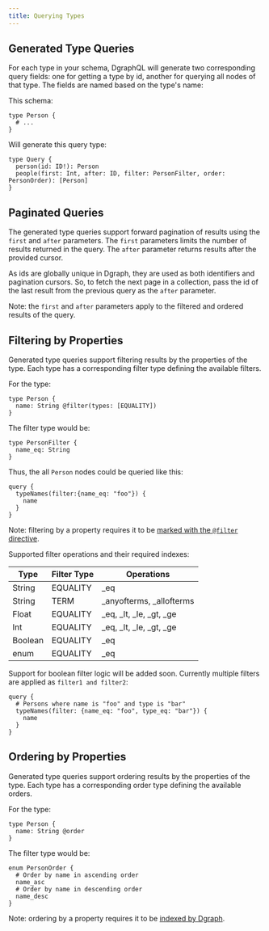 ```yaml
---
title: Querying Types
---
```


## Generated Type Queries

For each type in your schema, DgraphQL will generate two corresponding query
fields: one for getting a type by id, another for querying all nodes of that
type. The fields are named based on the type's name:

This schema:

```
type Person {
  # ...
}
```

Will generate this query type:

```
type Query {
  person(id: ID!): Person
  people(first: Int, after: ID, filter: PersonFilter, order: PersonOrder): [Person]
}
```

## Paginated Queries

The generated type queries support forward pagination of results using the
`first` and `after` parameters. The `first` parameters limits the number of
results returned in the query. The `after` parameter returns results after the
provided cursor.

As ids are globally unique in Dgraph, they are used as both identifiers and
pagination cursors. So, to fetch the next page in a collection, pass the id of
the last result from the previous query as the `after` parameter.

Note: the `first` and `after` parameters apply to the filtered and ordered
results of the query.

## Filtering by Properties

Generated type queries support filtering results by the properties of the type.
Each type has a corresponding filter type defining the available filters.

For the type:

```
type Person {
  name: String @filter(types: [EQUALITY])
}
```

The filter type would be:

```
type PersonFilter {
  name_eq: String
}
```

Thus, the all `Person` nodes could be queried like this:

```
query {
  typeNames(filter:{name_eq: "foo"}) {
    name
  }
}
```

Note: filtering by a property requires it to be [marked with the `@filter` directive](/docs/schema-directives/).

Supported filter operations and their required indexes:

| Type    | Filter Type   | Operations               |
|---------|---------------|--------------------------|
| String  | EQUALITY      | _eq                      |
| String  | TERM          | _anyofterms, _allofterms |
| Float   | EQUALITY      | _eq, _lt, _le, _gt, _ge  |
| Int     | EQUALITY      | _eq, _lt, _le, _gt, _ge  |
| Boolean | EQUALITY      | _eq                      |
| enum    | EQUALITY      | _eq                      |

Support for boolean filter logic will be added soon. Currently multiple filters
are applied as `filter1 and filter2`:

```
query {
  # Persons where name is "foo" and type is "bar"
  typeNames(filter: {name_eq: "foo", type_eq: "bar"}) {
    name
  }
}
```

## Ordering by Properties

Generated type queries support ordering results by the properties of the type.
Each type has a corresponding order type defining the available orders.


For the type:

```
type Person {
  name: String @order
}
```

The filter type would be:

```
enum PersonOrder {
  # Order by name in ascending order
  name_asc
  # Order by name in descending order
  name_desc
}
```

Note: ordering by a property requires it to be [indexed by Dgraph](/docs/schema-directives/).
